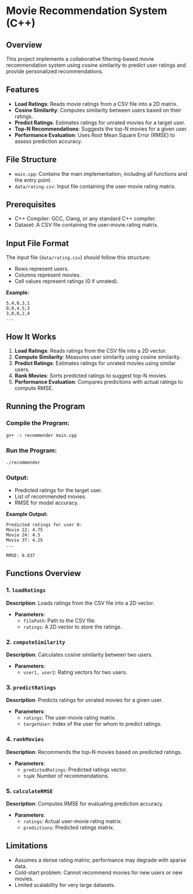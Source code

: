 # Movie Recommendation System (C++)

## Overview
This project implements a collaborative filtering-based movie recommendation system using cosine similarity to predict user ratings and provide personalized recommendations.

## Features
- **Load Ratings**: Reads movie ratings from a CSV file into a 2D matrix.
- **Cosine Similarity**: Computes similarity between users based on their ratings.
- **Predict Ratings**: Estimates ratings for unrated movies for a target user.
- **Top-N Recommendations**: Suggests the top-N movies for a given user.
- **Performance Evaluation**: Uses Root Mean Square Error (RMSE) to assess prediction accuracy.

## File Structure
- `main.cpp`: Contains the main implementation, including all functions and the entry point.
- `data/rating.csv`: Input file containing the user-movie rating matrix.

## Prerequisites
- C++ Compiler: GCC, Clang, or any standard C++ compiler.
- Dataset: A CSV file containing the user-movie rating matrix.

## Input File Format
The input file (`data/rating.csv`) should follow this structure:
- Rows represent users.
- Columns represent movies.
- Cell values represent ratings (0 if unrated).

**Example:**
```
5,4,0,3,1
0,0,4,5,3
3,0,0,2,4
...
```

## How It Works
1. **Load Ratings**: Reads ratings from the CSV file into a 2D vector.
2. **Compute Similarity**: Measures user similarity using cosine similarity.
3. **Predict Ratings**: Estimates ratings for unrated movies using similar users.
4. **Rank Movies**: Sorts predicted ratings to suggest top-N movies.
5. **Performance Evaluation**: Compares predictions with actual ratings to compute RMSE.

## Running the Program
### Compile the Program:
```sh
g++ -o recommender main.cpp
```

### Run the Program:
```sh
./recommender
```

### Output:
- Predicted ratings for the target user.
- List of recommended movies.
- RMSE for model accuracy.

**Example Output:**
```
Predicted ratings for user 0:
Movie 12: 4.75
Movie 24: 4.5
Movie 37: 4.25
...

RMSE: 0.837
```

## Functions Overview
### 1. `loadRatings`
**Description**: Loads ratings from the CSV file into a 2D vector.
- **Parameters**:
  - `filePath`: Path to the CSV file.
  - `ratings`: A 2D vector to store the ratings.

### 2. `computeSimilarity`
**Description**: Calculates cosine similarity between two users.
- **Parameters**:
  - `user1, user2`: Rating vectors for two users.

### 3. `predictRatings`
**Description**: Predicts ratings for unrated movies for a given user.
- **Parameters**:
  - `ratings`: The user-movie rating matrix.
  - `targetUser`: Index of the user for whom to predict ratings.

### 4. `rankMovies`
**Description**: Recommends the top-N movies based on predicted ratings.
- **Parameters**:
  - `predictedRatings`: Predicted ratings vector.
  - `topN`: Number of recommendations.

### 5. `calculateRMSE`
**Description**: Computes RMSE for evaluating prediction accuracy.
- **Parameters**:
  - `ratings`: Actual user-movie rating matrix.
  - `predictions`: Predicted ratings matrix.

## Limitations
- Assumes a dense rating matrix; performance may degrade with sparse data.
- Cold-start problem: Cannot recommend movies for new users or new movies.
- Limited scalability for very large datasets.

